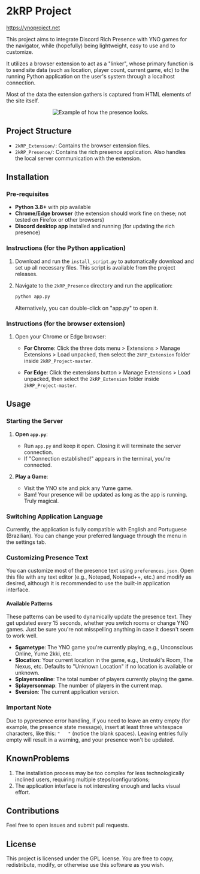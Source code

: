 # 2kRP Project

https://ynoproject.net

This project aims to integrate Discord Rich Presence with YNO games for the navigator, while (hopefully) being lightweight, easy to use and to customize.

It utilizes a browser extension to act as a "linker", whose primary function is to send site data (such as location, player count, current game, etc) to the running Python application on the user's system through a localhost connection.

Most of the data the extension gathers is captured from HTML elements of the site itself.

<div align="center">
    <img src="https://github.com/Nearius-River/2kRP_Project/assets/49107257/d3bdd888-5fb3-43d9-9bba-56c5f0c266f7" alt="Example of how the presence looks.">
</div>

## Project Structure

- `2kRP_Extension/`: Contains the browser extension files.
- `2kRP_Presence/`: Contains the rich presence application. Also handles the local server communication with the extension.

## Installation

### Pre-requisites

- **Python 3.8+** with pip available
- **Chrome/Edge browser** (the extension should work fine on these; not tested on Firefox or other browsers)
- **Discord desktop app** installed and running (for updating the rich presence)

### Instructions (for the Python application)

1. Download and run the `install_script.py` to automatically download and set up all necessary files. This script is available from the project releases.

2. Navigate to the `2kRP_Presence` directory and run the application:

    ```sh
    python app.py
    ```

    Alternatively, you can double-click on "app.py" to open it.

### Instructions (for the browser extension)

1. Open your Chrome or Edge browser:

    - **For Chrome**: Click the three dots menu > Extensions > Manage Extensions > Load unpacked, then select the `2kRP_Extension` folder inside `2kRP_Project-master`.
    
    - **For Edge**: Click the extensions button > Manage Extensions > Load unpacked, then select the `2kRP_Extension` folder inside `2kRP_Project-master`.

## Usage

### Starting the Server

1. **Open `app.py`**:
    - Run `app.py` and keep it open. Closing it will terminate the server connection.
    - If "Connection established!" appears in the terminal, you're connected.

2. **Play a Game**:
    - Visit the YNO site and pick any Yume game.
    - Bam! Your presence will be updated as long as the app is running. Truly magical.

### Switching Application Language

Currently, the application is fully compatible with English and Portuguese (Brazilian). You can change your preferred language through the menu in the settings tab.

### Customizing Presence Text

You can customize most of the presence text using `preferences.json`. Open this file with any text editor (e.g., Notepad, Notepad++, etc.) and modify as desired, although it is recommended to use the built-in application interface.

#### Available Patterns

These patterns can be used to dynamically update the presence text. They get updated every 15 seconds, whether you switch rooms or change YNO games. Just be sure you're not misspelling anything in case it doesn't seem to work well.

- **$gametype**: The YNO game you're currently playing, e.g., Unconscious Online, Yume 2kki, etc.
- **$location**: Your current location in the game, e.g., Urotsuki's Room, The Nexus, etc. Defaults to "Unknown Location" if no location is available or unknown.
- **$playersonline**: The total number of players currently playing the game.
- **$playersonmap**: The number of players in the current map.
- **$version**: The current application version.

### Important Note

Due to pypresence error handling, if you need to leave an entry empty (for example, the presence state message), insert at least three whitespace characters, like this: `"   "` (notice the blank spaces). Leaving entries fully empty will result in a warning, and your presence won't be updated.

## KnownProblems

1. The installation process may be too complex for less technologically inclined users, requiring multiple steps/configurations;
2. The application interface is not interesting enough and lacks visual effort.

## Contributions

Feel free to open issues and submit pull requests.

## License

This project is licensed under the GPL license. You are free to copy, redistribute, modify, or otherwise use this software as you wish.
